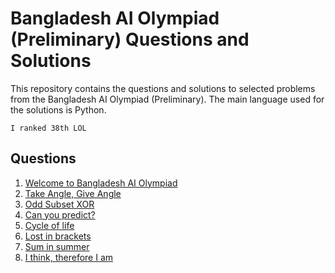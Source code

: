 # Bangladesh AI Olympiad (Preliminary) Questions and Solutions

This repository contains the questions and solutions to selected problems from the Bangladesh AI Olympiad (Preliminary). The main language used for the solutions is Python.

`I ranked 38th LOL`

## Questions

1. [Welcome to Bangladesh AI Olympiad](https://toph.co/p/welcome-to-bangladesh-ai-olympiad)
2. [Take Angle, Give Angle](https://toph.co/p/take-angle-give-angle)
3. [Odd Subset XOR](https://toph.co/p/odd-subset-xor)
4. [Can you predict?](https://toph.co/p/can-you-predict)
5. [Cycle of life](https://toph.co/p/cycle-of-life)
6. [Lost in brackets](https://toph.co/p/lost-in-brackets)
7. [Sum in summer](https://toph.co/p/sum-in-summer)
8. [I think, therefore I am](https://toph.co/p/i-think-therefore-i-am)
